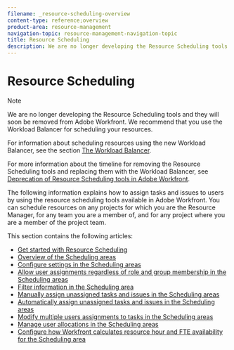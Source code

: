 ```yaml
---
filename: _resource-scheduling-overview
content-type: reference;overview
product-area: resource-management
navigation-topic: resource-management-navigation-topic
title: Resource Scheduling
description: We are no longer developing the Resource Scheduling tools and they will soon be removed from Adobe Workfront. We recommend that you use the Workload Balancer for scheduling your resources.
---
```


# Resource Scheduling

>[!NOTE]
>
>We are no longer developing the Resource Scheduling tools and they will soon be removed from Adobe Workfront. We recommend that you use the Workload Balancer for scheduling your resources. 
>
>For information about scheduling resources using the new Workload Balancer, see the section [The Workload Balancer](../../resource-mgmt/workload-balancer/workload-balancer.md).
>
>For more information about the timeline for removing the Resource Scheduling tools and replacing them with the Workload Balancer, see [Deprecation of Resource Scheduling tools in Adobe Workfront](../../resource-mgmt/resource-mgmt-overview/deprecate-resource-scheduling.md).

The following information explains how to assign tasks and issues to users by using the resource scheduling tools available in Adobe Workfront. You can schedule resources on any projects for which you are the Resource Manager, for any team you are a member of, and for any project where you are a member of the project team.

This section contains the following articles:

* [Get started with Resource Scheduling](../../resource-mgmt/resource-scheduling/get-started-resource-scheduling.md) 
* [Overview of the Scheduling areas](../../resource-mgmt/resource-scheduling/overview-scheduling-areas.md) 
* [Configure settings in the Scheduling areas](../../resource-mgmt/resource-scheduling/configure-settings-scheduling-areas.md) 
* [Allow user assignments regardless of role and group membership in the Scheduling areas](../../resource-mgmt/resource-scheduling/assignments-regardless-of-role-or-group-scheduling-areas.md) 
* [Filter information in the Scheduling area](../../resource-mgmt/resource-scheduling/filter-scheduling-area.md) 
* [Manually assign unassigned tasks and issues in the Scheduling areas](../../resource-mgmt/resource-scheduling/manually-assign-items-scheduling-areas.md) 
* [Automatically assign unassigned tasks and issues in the Scheduling areas](../../resource-mgmt/resource-scheduling/automatically-assign-items-scheduling-areas.md) 
* [Modify multiple users assignments to tasks in the Scheduling areas](../../resource-mgmt/resource-scheduling/modify-multipl-assignments-scheduling-areas.md) 
* [Manage user allocations in the Scheduling areas](../../resource-mgmt/resource-scheduling/manage-allocations-scheduling-areas.md) 
* [Configure how Workfront calculates resource hour and FTE availability for the Scheduling area](../../resource-mgmt/resource-scheduling/calculate-hours-fte-scheduling-area.md)

